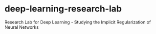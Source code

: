 # deep-learning-research-lab
Research Lab for Deep Learning - Studying the Implicit Regularization of Neural Networks
